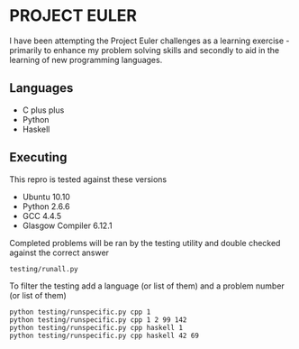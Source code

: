 # PROJECT EULER
I have been attempting the Project Euler challenges as a learning exercise - 
primarily to enhance my problem solving skills
and secondly to aid in the learning of new programming languages.

## Languages
* C plus plus
* Python
* Haskell

## Executing
This repro is tested against these versions
    
* Ubuntu 10.10
* Python 2.6.6
* GCC 4.4.5
* Glasgow Compiler 6.12.1

Completed problems will be ran by the testing utility and double checked against the correct answer

    testing/runall.py

To filter the testing add a language (or list of them) and a problem number (or list of them)

    python testing/runspecific.py cpp 1
    python testing/runspecific.py cpp 1 2 99 142
    python testing/runspecific.py cpp haskell 1
    python testing/runspecific.py cpp haskell 42 69

